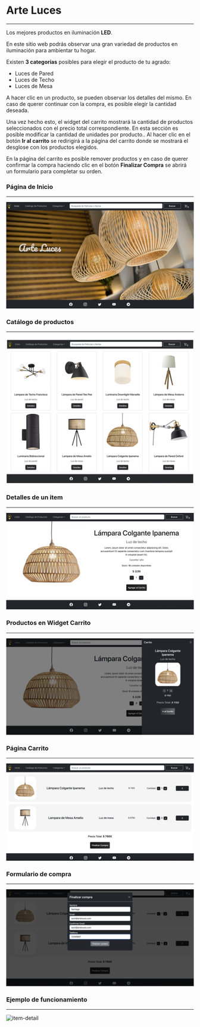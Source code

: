 # Arte Luces
---
Los mejores productos en iluminación **LED**.

En este sitio web podrás observar una gran variedad de productos en iluminación para ambientar tu hogar. 

Existen **3 categorías** posibles para elegir el producto de tu agrado: 

- Luces de Pared
- Luces de Techo
- Luces de Mesa

A hacer clic en un producto, se pueden observar los detalles del mismo. En caso de querer continuar con la compra, es posible elegir la cantidad deseada.

Una vez hecho esto, el widget del carrito mostrará la cantidad de productos seleccionados con el precio total correspondiente. En esta sección es posible modificar la cantidad de unidades por producto.. Al hacer clic en el botón **Ir al carrito** se redirigirá a la página del carrito donde se mostrará el desglose con los productos elegidos.

En la página del carrito es posible remover productos y en caso de querer confirmar la compra haciendo clic en el botón **Finalizar Compra** se abrirá un formulario para completar su orden. 


### Página de Inicio
---
![img-inicio](assets/imagenes/inicioWeb.jpg)

### Catálogo de productos
---
![img-catalogo](assets/imagenes/catalogo.jpg)

### Detalles de un item 
---
![item-detail](assets/imagenes/item-detail.jpg)

### Productos en Widget Carrito 
---
![item-detail](assets/imagenes/widget-carrito.jpg)

### Página Carrito 
---
![item-detail](assets/imagenes/carrito-page.jpg)

### Formulario de compra 
---
![item-detail](assets/imagenes/Form-page.jpg)


### Ejemplo de funcionamiento
---

![item-detail](assets/gif/ArteLuces.gif)

